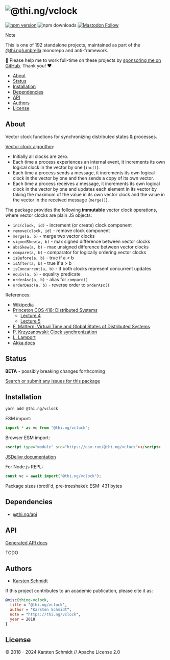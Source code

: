 <!-- This file is generated - DO NOT EDIT! -->
<!-- Please see: https://github.com/thi-ng/umbrella/blob/develop/CONTRIBUTING.md#changes-to-readme-files -->
# ![@thi.ng/vclock](https://media.thi.ng/umbrella/banners-20230807/thing-vclock.svg?e0e7fcc5)

[![npm version](https://img.shields.io/npm/v/@thi.ng/vclock.svg)](https://www.npmjs.com/package/@thi.ng/vclock)
![npm downloads](https://img.shields.io/npm/dm/@thi.ng/vclock.svg)
[![Mastodon Follow](https://img.shields.io/mastodon/follow/109331703950160316?domain=https%3A%2F%2Fmastodon.thi.ng&style=social)](https://mastodon.thi.ng/@toxi)

> [!NOTE]
> This is one of 192 standalone projects, maintained as part
> of the [@thi.ng/umbrella](https://github.com/thi-ng/umbrella/) monorepo
> and anti-framework.
>
> 🚀 Please help me to work full-time on these projects by [sponsoring me on
> GitHub](https://github.com/sponsors/postspectacular). Thank you! ❤️

- [About](#about)
- [Status](#status)
- [Installation](#installation)
- [Dependencies](#dependencies)
- [API](#api)
- [Authors](#authors)
- [License](#license)

## About

Vector clock functions for synchronizing distributed states & processes.

[Vector clock algorithm](https://en.wikipedia.org/wiki/Vector_clock):

- Initially all clocks are zero.
- Each time a process experiences an internal event, it increments its own
  logical clock in the vector by one (`inc()`).
- Each time a process sends a message, it increments its own logical clock in
  the vector by one and then sends a copy of its own vector.
- Each time a process receives a message, it increments its own logical clock in
  the vector by one and updates each element in its vector by taking the maximum
  of the value in its own vector clock and the value in the vector in the
  received message (`merge()`).

The package provides the following **immutable** vector clock operations, where
vector clocks are plain JS objects:

- `inc(clock, id)` - increment (or create) clock component
- `remove(clock, id)` - remove clock component
- `merge(a, b)` - merge two vector clocks
- `signedSkew(a, b)` - max signed difference between vector clocks
- `absSkew(a, b)` - max unsigned difference between vector clocks
- `compare(a, b)` - comparator for logically ordering vector clocks
- `isBefore(a, b)` - true if a < b
- `isAfter(a, b)` - true if a > b
- `isConcurrent(a, b)` - if both clocks represent concurrent updates
- `equiv(a, b)` - equality predicate
- `orderAsc(a, b)` - alias for `compare()`
- `orderDesc(a, b)` - reverse order to `orderAsc()`

References:

- [Wikipedia](https://en.wikipedia.org/wiki/Vector_clock)
- [Princeton COS 418: Distributed Systems](https://www.cs.princeton.edu/courses/archive/fall18/cos418/schedule.html)
    - [Lecture 4](https://www.cs.princeton.edu/courses/archive/fall17/cos418/docs/L4-vc.pdf)
    - [Lecture 5](https://www.cs.princeton.edu/courses/archive/fall17/cos418/docs/L5-vc.pdf)
- [F. Mattern: Virtual Time and Global States of Distributed Systems](https://www.vs.inf.ethz.ch/publ/papers/VirtTimeGlobStates.pdf)
- [P. Krzyzanowski: Clock synchronization](http://soft.vub.ac.be/~tvcutsem/distsys/clocks.pdf)
- [L. Lamport](http://lamport.azurewebsites.net/pubs/time-clocks.pdf)
- [Akka docs](http://api.getakka.net/docs/stable/html/8D0C3FFF.htm)

## Status

**BETA** - possibly breaking changes forthcoming

[Search or submit any issues for this package](https://github.com/thi-ng/umbrella/issues?q=%5Bvclock%5D+in%3Atitle)

## Installation

```bash
yarn add @thi.ng/vclock
```

ESM import:

```ts
import * as vc from "@thi.ng/vclock";
```

Browser ESM import:

```html
<script type="module" src="https://esm.run/@thi.ng/vclock"></script>
```

[JSDelivr documentation](https://www.jsdelivr.com/)

For Node.js REPL:

```js
const vc = await import("@thi.ng/vclock");
```

Package sizes (brotli'd, pre-treeshake): ESM: 431 bytes

## Dependencies

- [@thi.ng/api](https://github.com/thi-ng/umbrella/tree/develop/packages/api)

## API

[Generated API docs](https://docs.thi.ng/umbrella/vclock/)

TODO

## Authors

- [Karsten Schmidt](https://thi.ng)

If this project contributes to an academic publication, please cite it as:

```bibtex
@misc{thing-vclock,
  title = "@thi.ng/vclock",
  author = "Karsten Schmidt",
  note = "https://thi.ng/vclock",
  year = 2018
}
```

## License

&copy; 2018 - 2024 Karsten Schmidt // Apache License 2.0
